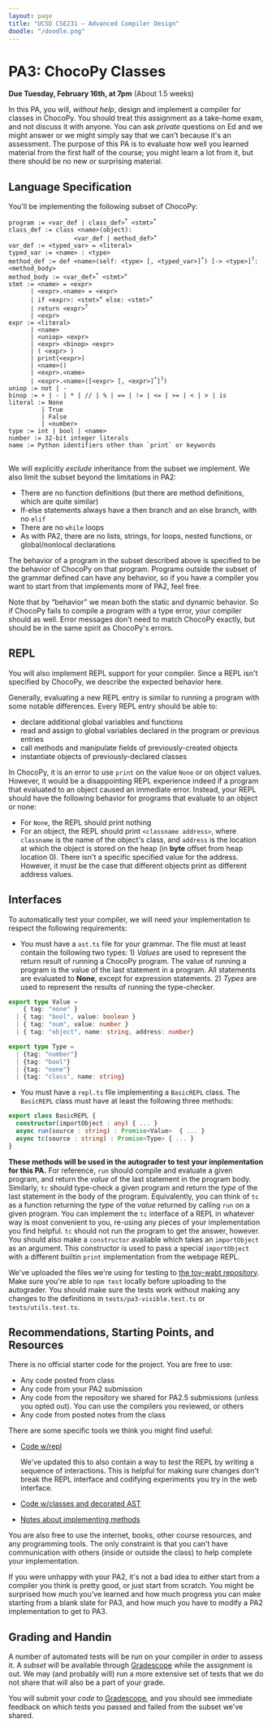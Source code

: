 ```yaml
---
layout: page
title: "UCSD CSE231 – Advanced Compiler Design"
doodle: "/doodle.png"
---
```


# PA3: ChocoPy Classes

**Due Tuesday, February 16th, at 7pm** (About 1.5 weeks)

<!-- **Draft, not official until this notice removed** -->

In this PA, you will, _without help_, design and implement a compiler for
classes in ChocoPy. You should treat this assignment as a take-home exam, and
not discuss it with anyone. You can ask _private_ questions on Ed and we
might answer or we might simply say that we can't because it's an assessment.
The purpose of this PA is to evaluate how well you learned material from the
first half of the course; you might learn a lot from it, but there should be
no new or surprising material.

## Language Specification

You'll be implementing the following subset of ChocoPy:

<pre>
<code>program := &lt;var_def | class_def><sup>*</sup> &lt;stmt><sup>*</sup>
class_def := class &lt;name>(object):
                  &lt;var_def | method_def><sup>+</sup>
var_def := &lt;typed_var> = &lt;literal>
typed_var := &lt;name> : &lt;type>
method_def := def &lt;name>(self: &lt;type> [, &lt;typed_var>]<sup>*</sup>) [-> &lt;type>]<sup>?</sup>: &lt;method_body>
method_body := &lt;var_def><sup>*</sup> &lt;stmt><sup>+</sup>
stmt := &lt;name> = &lt;expr>
      | &lt;expr>.&lt;name> = &lt;expr>
      | if &lt;expr>: &lt;stmt><sup>+</sup> else: &lt;stmt><sup>+</sup>
      | return &lt;expr><sup>?</sup>
      | &lt;expr>
expr := &lt;literal>
      | &lt;name>
      | &lt;uniop> &lt;expr>
      | &lt;expr> &lt;binop> &lt;expr>
      | ( &lt;expr> )
      | print(&lt;expr>)
      | &lt;name>()
      | &lt;expr>.&lt;name>
      | &lt;expr>.&lt;name>([&lt;expr> [, &lt;expr>]<sup>*</sup>]<sup>?</sup>)
uniop := not | -
binop := + | - | * | // | % | == | != | &lt;= | >= | &lt; | > | is
literal := None
         | True
         | False
         | &lt;number>
type := int | bool | &lt;name>
number := 32-bit integer literals
name := Python identifiers other than `print` or keywords
</code>
</pre>

We will explicitly _exclude_ inheritance from the subset we implement. We
also limit the subset beyond the limitations in PA2:

- There are no function definitions (but there are method definitions, which
are quite similar)
- If-else statements always have a then branch and an else branch, with no
`elif`
- There are no `while` loops
- As with PA2, there are no lists, strings, for loops, nested functions, or
global/nonlocal declarations

The behavior of a program in the subset described above is specified to be
the behavior of ChocoPy on that program. Programs outside the subset of the
grammar defined can have any behavior, so if you have a compiler you want to
start from that implements more of PA2, feel free.

Note that by “behavior” we mean both the static and dynamic behavior. So if
ChocoPy fails to compile a program with a type error, your compiler should as
well. Error messages don't need to match ChocoPy exactly, but should be in
the same spirit as ChocoPy's errors.

## REPL

You will also implement REPL support for your compiler. Since a REPL isn't
specified by ChocoPy, we describe the expected behavior here.

Generally, evaluating a new REPL entry is similar to running a program with 
some notable differences. Every REPL entry should be able to:
- declare additional global variables and functions
- read and assign to global variables declared in the program or previous entries
- call methods and manipulate fields of previously-created objects
- instantiate objects of previously-declared classes

In ChocoPy, it is an error to use `print` on the value `None` or on object
values. However, it would be a disappointing REPL experience indeed if a
program that evaluated to an object caused an immediate error. Instead, your
REPL should have the following behavior for programs that evaluate to an
object or none:

- For `None`, the REPL should print nothing
- For an object, the REPL should print `<classname address>`, where
`classname` is the name of the object's class, and `address` is the location
at which the object is stored on the heap (in **byte** offset from heap
location 0). There isn't a specific specified value for the address. However,
it must be the case that different objects print as different address values.

## Interfaces

To automatically test your compiler, we will need your implementation to respect
the following requirements:

- You must have a `ast.ts` file for your grammar. The file must at least 
contain the following two types: 1) _Values_ are used to represent the return 
result of running a ChocoPy program. The value of running a program is the value
 of the last statement in a program. All statements are evaluated to **None**, 
 except for expression statements. 2) _Types_ are used to represent the
 results of running the type-checker.

```typescript
export type Value =
    { tag: "none" }
  | { tag: "bool", value: boolean }
  | { tag: "num", value: number }
  | { tag: "object", name: string, address: number}

export type Type =
  | {tag: "number"}
  | {tag: "bool"}
  | {tag: "none"}
  | {tag: "class", name: string}
```
- You must have a `repl.ts` file implementing a `BasicREPL` class. The `BasicREPL` 
class must have at least the following three methods:

```typescript
export class BasicREPL {
  constructor(importObject : any) { ... }                 
  async run(source : string) : Promise<Value>  { ... }    
  async tc(source : string) : Promise<Type> { ... }       
}
```
**These methods will be used in the autograder to test your implementation for 
this PA.** For reference, `run` should compile and evaluate a given program, and 
return the _value_ of the last statement in the program body. Similarly, `tc` 
should type-check a given program and return the _type_ of the last statement 
in the body of the program. Equivalently, you can think of `tc` as a function
returning the _type_ of the _value_ returned by calling `run` on a given program. 
You can implement the `tc` interface of a REPL in whatever way is most convenient
 to you, re-using any pieces of your implementation you find helpful. 
 `tc` should not run the program to get the answer, however.
You should also make a `constructor` available which takes an `importObject` 
as an argument. This constructor is used to pass a special `importObject` with
a different builtin `print` implementation from the webpage REPL.

We've uploaded the files we're using for testing to [the toy-wabt repository](https://github.com/jpolitz/toy-wabt-on-client).
Make sure you're able to `npm test` locally before uploading to the autograder.
You should make sure the tests work without making any changes to the 
definitions in `tests/pa3-visible.test.ts` or `tests/utils.test.ts`.

## Recommendations, Starting Points, and Resources

There is no official starter code for the project. You are free to use:

- Any code posted from class
- Any code from your PA2 submission
- Any code from the repository we shared for PA2.5 submissions (unless you
opted out). You can use the compilers you reviewed, or others
- Any code from posted notes from the class

There are some specific tools we think you might find useful:

- [Code w/repl](https://github.com/jpolitz/toy-wabt-on-client)

  We've updated this to also contain a way to _test_ the REPL by writing a
  sequence of interactions. This is helpful for making sure changes don't
  break the REPL interface and codifying experiments you try in the web
  interface.

- [Code w/classes and decorated AST](https://github.com/ucsd-cse231-w21/lecture8/)
- [Notes about implementing methods](https://ucsd-cse231-w21.github.io/objects/)

You are also free to use the internet, books, other course resources, and any
programming tools. The only constraint is that you can't have communication
with others (inside or outside the class) to help complete your
implementation.

If you were unhappy with your PA2, it's not a bad idea to either start from a
compiler you think is pretty good, or just start from scratch. You might be
surprised how much you've learned and how much progress you can make starting
from a blank slate for PA3, and how much you have to modify a PA2
implementation to get to PA3.

## Grading and Handin

A number of automated tests will be run on your compiler in order to assess
it. A _subset_ will be available through [Gradescope](https://www.gradescope.com/courses/222971/assignments/999592) while the assignment is
out. We may (and probably will) run a more extensive set of tests that we do
not share that will also be a part of your grade.

You will submit your _code_ to [Gradescope](https://www.gradescope.com/courses/222971/assignments/999592), and you should see immediate
feedback on which tests you passed and failed from the subset we've shared.
